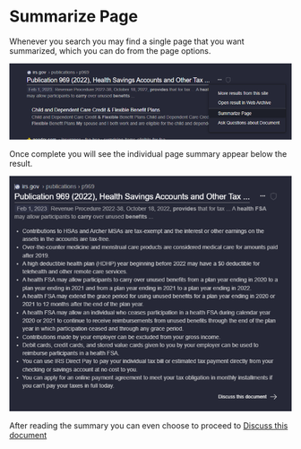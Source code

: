 # Summarize Page

Whenever you search you may find a single page that you want summarized, which you can do from the page options. 

![Summarize Page](media/summarize_page.PNG)

Once complete you will see the individual page summary appear below the result.

![Summarized Page](media/summarized_page.PNG)

After reading the summary you can even choose to proceed to [Discuss this document](./ai/discuss.md)